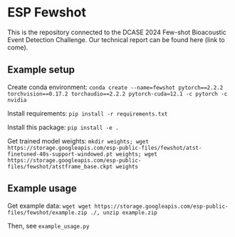# ESP Fewshot

This is the repository connected to the DCASE 2024 Few-shot Bioacoustic Event Detection Challenge. Our technical report can be found here (link to come).

## Example setup

Create conda environment: `conda create --name=fewshot pytorch==2.2.2 torchvision==0.17.2 torchaudio==2.2.2 pytorch-cuda=12.1 -c pytorch -c nvidia`

Install requirements: `pip install -r requirements.txt`

Install this package: `pip install -e .`

Get trained model weights: `mkdir weights; wget https://storage.googleapis.com/esp-public-files/fewshot/atst-finetuned-40s-support-windowed.pt weights; wget https://storage.googleapis.com/esp-public-files/fewshot/atstframe_base.ckpt weights`

## Example usage

Get example data: `wget wget https://storage.googleapis.com/esp-public-files/fewshot/example.zip ./, unzip example.zip`

Then, see `example_usage.py`
